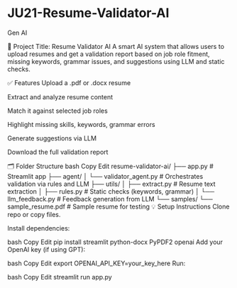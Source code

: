 # JU21-Resume-Validator-AI
Gen AI

🧠 Project Title: Resume Validator AI
A smart AI system that allows users to upload resumes and get a validation report based on job role fitment, missing keywords, grammar issues, and suggestions using LLM and static checks.

✅ Features
Upload a .pdf or .docx resume

Extract and analyze resume content

Match it against selected job roles

Highlight missing skills, keywords, grammar errors

Generate suggestions via LLM

Download the full validation report

🗂️ Folder Structure
bash
Copy
Edit
resume-validator-ai/
├── app.py                   # Streamlit app
├── agent/
│   └── validator_agent.py   # Orchestrates validation via rules and LLM
├── utils/
│   ├── extract.py           # Resume text extraction
│   ├── rules.py             # Static checks (keywords, grammar)
│   └── llm_feedback.py      # Feedback generation from LLM
└── samples/
    └── sample_resume.pdf    # Sample resume for testing
💡 Setup Instructions
Clone repo or copy files.

Install dependencies:

bash
Copy
Edit
pip install streamlit python-docx PyPDF2 openai
Add your OpenAI key (if using GPT):

bash
Copy
Edit
export OPENAI_API_KEY=your_key_here
Run:

bash
Copy
Edit
streamlit run app.py
